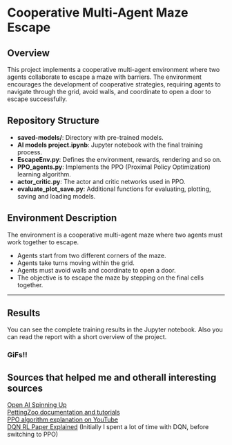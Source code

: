 # Cooperative Multi-Agent Maze Escape

## Overview

This project implements a cooperative multi-agent environment where two agents collaborate to escape a maze with barriers. The environment encourages the development of cooperative strategies, requiring agents to navigate through the grid, avoid walls, and coordinate to open a door to escape successfully.

## Repository Structure

- **saved-models/**: Directory with pre-trained models.
- **AI models project.ipynb**: Jupyter notebook with the final training process.
- **EscapeEnv.py**: Defines the environment, rewards, rendering and so on.
- **PPO_agents.py**: Implements the PPO (Proximal Policy Optimization) learning algorithm.
- **actor_critic.py**: The actor and critic networks used in PPO.
- **evaluate_plot_save.py**: Additional functions for evaluating, plotting, saving and loading models.

## Environment Description

The environment is a cooperative multi-agent maze where two agents must work together to escape.
- Agents start from two different corners of the maze.
- Agents take turns moving within the grid.
- Agents must avoid walls and coordinate to open a door.
- The objective is to escape the maze by stepping on the final cells together.
  
---
## Results
You can see the complete training results in the Jupyter notebook. 
Also you can read the report with a short overview of the project.  

### GiFs!!


## Sources that helped me and otherall interesting sources 
[Open AI Spinning Up](https://spinningup.openai.com/en/latest/index.html)  
[PettingZoo documentation and tutorials](https://pettingzoo.farama.org/)  
[PPO algorithm explanation on YouTube](https://www.youtube.com/watch?v=5P7I-xPq8u8)  
[DQN RL Paper Explained](https://www.youtube.com/watch?v=H1NRNGiS8YU&t=2342s) (Initially I spent a lot of time with DQN, before switching to PPO)
